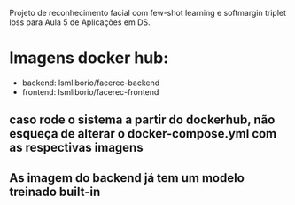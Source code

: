 Projeto de reconhecimento facial com few-shot learning e softmargin triplet loss para Aula 5 de Aplicações em DS.

# Imagens docker hub:
- backend:  lsmliborio/facerec-backend
- frontend: lsmliborio/facerec-frontend

## caso rode o sistema a partir do dockerhub, não esqueça de alterar o docker-compose.yml com as respectivas imagens

## As imagem do backend já tem um modelo treinado built-in

